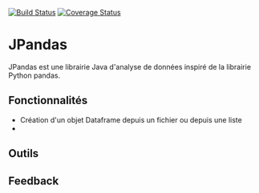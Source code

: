 [![Build Status](https://travis-ci.org/BrokenNightmareTeam/JPandas.svg?branch=master)](https://travis-ci.org/BrokenNightmareTeam/JPandas)
[![Coverage Status](https://coveralls.io/repos/github/BrokenNightmareTeam/JPandas/badge.svg)](https://coveralls.io/github/BrokenNightmareTeam/JPandas)


# JPandas

JPandas est une librairie Java d'analyse de données inspiré de la librairie Python pandas.

## Fonctionnalités

  * Création d'un objet Dataframe depuis un fichier ou depuis une liste
  * 

## Outils

## Feedback
